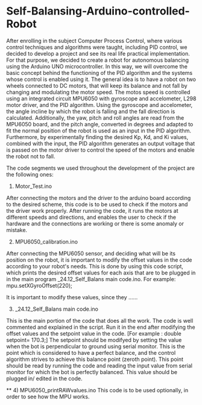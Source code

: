 # Self-Balansing-Arduino-controlled-Robot

After enrolling in the subject  Computer Process Control, where various control techniques and algorithms were taught, including PID control, we decided to develop a project and see its real life practical implementation.
For that purpose, we decided to create a robot for autonomous balancing using the Arduino UNO microcontroller. In this way, we will overcome the basic concept behind the functioning of the PID algorithm and the systems whose control is enabled using it.
The general idea is to have a robot on two wheels connected to DC motors, that will keep its balance and not fall by changing and modulating the motor speed. The motos speed is controlled using an integrated circuit MPU6050 with gyroscope and accelometer, L298 motor driver, and the PID algorithm. Using the gyroscope and accelometer, the angle incline by which the robot is falling and the fall direction is calculated. Additionally, the yaw, pitch and roll angles are read from the MPU6050 board, and the pitch angle, converted in degrees and adapted to fit the normal position of the robot is used as an input in the PID algorithm. Furthermore, by experimentally finding the desired Kp, Kd, and Ki values, combined with the input, the PID algorithm generates an output voltage that is passed on the motor driver to control the speed of the motors and enable the robot not to fall. 


The code segments we used throughout the development of the project are the following ones: 

1) Motor_Test.ino

After connecting the motors and the driver to the arduino board according to the desired scheme, this code is to be used to check if the motors and the driver work properly.
After running the code, it runs the motors at different speeds and directions, and enables the user to check if the hardware and the connections are working or there is some anomaly or mistake. 

2) MPU6050_calibration.ino

After connecting the MPU6050 sensor, and deciding what will be its position on the robot, it is important to modify the offset values in the code according to your robot's needs. This is done by using this code script, which prints the desired offset values for each axis that are to be plugged in in the main program _24.12_Self_Balans main code.ino. 
For example: mpu.setXGyroOffset(220);

It is important to modify these values, since they ......

3) _24.12_Self_Balans main code.ino

This is the main portion of the code that does all the work. The code is well commented and explained in the script. 
Run it in the end after modifying the offset values and the setpoint value in the code. [For example : double setpoint= 170.3;]
The setpoint should be modifyed by setting the value when the bot is perpendicular to ground using serial monitor. This is the point which is considered to have a perfect balance, and the control algorithm strives to achieve this balance point (zeroth point). 
This point should be read by running the code and reading the input value from serial monitor for which the bot is perfectly balanced. This value should be plugged in/ edited in the code. 

** 4) MPU6050_printRAWvalues.ino
This code is to be used optionally, in order to see how the MPU works.


